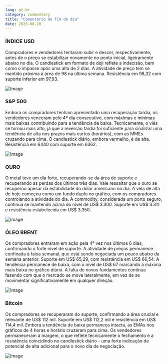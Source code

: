 ```yaml
---
lang: pt-br
category: commentary
title: "Comentário de fim de dia"
date: 2025-08-20
---
```


### ÍNDICE USD

Compradores e vendedores tentaram subir e descer, respectivamente, antes de o preço se estabilizar novamente no ponto inicial, ligeiramente abaixo no dia. O candlestick em formato de doji reflete a indecisão, bem como o impasse após uma alta de 2 dias. A atividade de preço tem se mantido próxima à área de 98 na última semana. Resistência em 98,32 com suporte inferior em 97,93.

![Image](https://markleighedu.github.io/img/Aug-2025/20-Aug-2025/usdindex.jpg)

### S&P 500

Embora os compradores tenham apresentado uma recuperação tardia, os vendedores venceram pelo 4º dia consecutivo, com máximas e mínimas mais baixas contribuindo para a tendência de baixa. Tecnicamente, o viés se tornou mais alto, já que a reversão tardia foi suficiente para sinalizar uma tendência de alta nos prazos mais curtos (horários), com as MMEs cruzando para cima. O candlestick diário, embora vermelho, é de alta. Resistência em 6440 com suporte em 6362.

![Image](https://markleighedu.github.io/img/Aug-2025/20-Aug-2025/sp500.jpg)

### OURO

O metal teve um dia forte, recuperando-se da área de suporte e recuperando as perdas dos últimos três dias. Vale ressaltar que o ouro se recuperou apesar da estabilidade do dólar americano no dia. A vela de alta de hoje começou como um fundo duplo no gráfico, com os compradores controlando a atividade do dia. A commodity, considerada um porto seguro, continua se mantendo acima do nível de US$ 3.300. Suporte em US$ 3.311 e resistência estabelecida em US$ 3.350.

![Image](https://markleighedu.github.io/img/Aug-2025/20-Aug-2025/gold.jpg)

### ÓLEO BRENT

Os compradores entraram em ação pela 4ª vez nos últimos 6 dias, confirmando o forte nível de suporte. A atividade de preços permanece confinada à faixa semanal, que está sendo negociada um pouco abaixo da semana anterior. Suporte em US$ 65,29, com resistência em US$ 66,54. A tendência permanece de baixa, com o nível de US$ 67 marcando a máxima mais baixa no gráfico diário. A falta de novos fundamentos continua fazendo com que o mercado se mova lateralmente, em vez de se movimentar significativamente em qualquer direção.

![Image](https://markleighedu.github.io/img/Aug-2025/20-Aug-2025/brentoil.jpg)

### Bitcoin

Os compradores se recuperaram do suporte, confirmando a área crucial e relevante de US$ 112 mil. Suporte em US$ 112,2 mil e resistência em US$ 114,4 mil. Embora a tendência de baixa permaneça intacta, as EMAs nos gráficos de 4 horas e horário cruzaram para cima. Os vendedores permaneceram à margem, o que reflete tecnicamente o fechamento e a resistência coincidindo no candlestick diário - uma forte indicação de potencial de alta adicional para o novo dia de negociação.

![Image](https://markleighedu.github.io/img/Aug-2025/20-Aug-2025/bitcoin.jpg)

